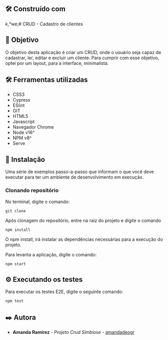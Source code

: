 ## 🛠️ Construído com
k,°we;# CRUD - Cadastro de clientes

## 🚀 Objetivo
O objetivo desta aplicação é criar um CRUD, onde o usuário seja capaz de cadastrar, ler, editar e excluir um cliente.  Para cumprir com esse objetivo, optei por um layout, para a interface, minimalista.


## 🛠️ Ferramentas utilizadas

* CSS3
* Cypress
* ESlint
* GIT
* HTML5
* Javascript
* Navegador Chrome
* Node v16^
* NPM v8^
* Serve


## 🔧 Instalação

Uma série de exemplos passo-a-passo que informam o que você deve executar para ter um ambiente de desenvolvimento em execução.

### Clonando repositório
No terminal, digite o comando:
```
git clone 
```

Após clonagem do repositório, entre na raiz do projeto e digite o comando
```
npm install
```
O npm install, irá instalar as dependências necessárias para a execução do projeto.

Para levanta a aplicação, digite o comando:
```
npm start
```


## ⚙️ Executando os testes
Para executar os testes E2E, digite o seguinte comando:
```
npm test
```


## ✒️ Autora

* **Amanda Ramirez** - *Projeto Crud Simbiose* - [amandadeogr](https://github.com/amandadeogr)
